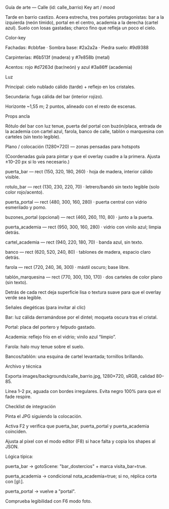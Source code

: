 Guía de arte — Calle (id: calle_barrio)
Key art / mood

Tarde en barrio castizo. Acera estrecha, tres portales protagonistas: bar a la izquierda (neón tímido), portal en el centro, academia a la derecha (cartel azul). Suelo con losas gastadas; charco fino que refleja un poco el cielo.

Color-key

Fachadas: #cbbfae · Sombra base: #2a2a2a · Piedra suelo: #9d9388

Carpinterías: #6b513f (madera) y #7e858b (metal)

Acentos: rojo #d7263d (bar/neón) y azul #3a86ff (academia)

Luz

Principal: cielo nublado cálido (tarde) + reflejo en los cristales.

Secundaria: fuga cálida del bar (interior rojizo).

Horizonte ~1,55 m; 2 puntos, alineado con el resto de escenas.

Props ancla

Rótulo del bar con luz tenue, puerta del portal con buzón/placa, entrada de la academia con cartel azul, farola, banco de calle, tablón o marquesina con carteles (sin texto legible).

Plano / colocación (1280×720) — zonas pensadas para hotspots

(Coordenadas guía para pintar y que el overlay cuadre a la primera. Ajusta ±10–20 px si lo ves necesario.)

puerta_bar — rect (150, 320, 180, 260) · hoja de madera, interior cálido visible.

rotulo_bar — rect (130, 230, 220, 70) · letrero/ban­dó sin texto legible (solo color rojo/acento).

puerta_portal — rect (480, 300, 160, 280) · puerta central con vidrio esmerilado y pomo.

buzones_portal (opcional) — rect (460, 260, 110, 80) · junto a la puerta.

puerta_academia — rect (950, 300, 160, 280) · vidrio con vinilo azul; limpia detrás.

cartel_academia — rect (940, 220, 180, 70) · banda azul, sin texto.

banco — rect (620, 520, 240, 80) · tablones de madera, espacio claro detrás.

farola — rect (720, 240, 36, 300) · mástil oscuro; base libre.

tablón_marquesina — rect (770, 300, 130, 170) · dos carteles de color plano (sin texto).

Detrás de cada rect deja superficie lisa o textura suave para que el overlay verde sea legible.

Señales diegéticas (para invitar al clic)

Bar: luz cálida derramándose por el dintel; moqueta oscura tras el cristal.

Portal: placa del portero y felpudo gastado.

Academia: reflejo frío en el vidrio; vinilo azul “limpio”.

Farola: halo muy tenue sobre el suelo.

Bancos/tablón: una esquina de cartel levantada; tornillos brillando.

Archivo y técnica

Exporta images/backgrounds/calle_barrio.jpg, 1280×720, sRGB, calidad 80–85.

Línea 1–2 px, aguada con bordes irregulares. Evita negro 100% para que el fade respire.

Checklist de integración

Pinta el JPG siguiendo la colocación.

Activa F2 y verifica que puerta_bar, puerta_portal y puerta_academia coinciden.

Ajusta al píxel con el modo editor (F8) si hace falta y copia los shapes al JSON.

Lógica típica:

puerta_bar → gotoScene: "bar_dostercios" + marca visita_bar=true.

puerta_academia → condicional nota_academia=true; si no, réplica corta con [gl:].

puerta_portal → vuelve a "portal".

Comprueba legibilidad con F6 modo foto.